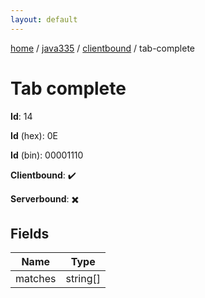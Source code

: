 ```yaml
---
layout: default
---
```


[home](/)  /  [java335](/protocol/java335)  /  [clientbound](/protocol/java335/clientbound)  /  tab-complete

# Tab complete

**Id**: 14

**Id** (hex): 0E

**Id** (bin): 00001110

**Clientbound**: ✔️

**Serverbound**: ✖️

## Fields

Name | Type
---|---
matches | string[]
